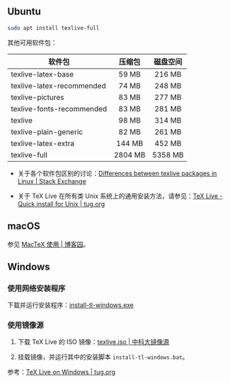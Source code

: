 ## Ubuntu

```sh
sudo apt install texlive-full
```

其他可用软件包：

| 软件包                    | 压缩包  | 磁盘空间 |
| ------------------------- | :-----: | :------: |
| texlive-latex-base        |  59 MB  |  216 MB  |
| texlive-latex-recommended |  74 MB  |  248 MB  |
| texlive-pictures          |  83 MB  |  277 MB  |
| texlive-fonts-recommended |  83 MB  |  281 MB  |
| texlive                   |  98 MB  |  314 MB  |
| texlive-plain-generic     |  82 MB  |  261 MB  |
| texlive-latex-extra       | 144 MB  |  452 MB  |
| texlive-full              | 2804 MB | 5358 MB  |

- 关于各个软件包区别的讨论：[Differences between texlive packages in Linux | Stack Exchange](https://tex.stackexchange.com/questions/245982/differences-between-texlive-packages-in-linux)

- 关于 TeX Live 在所有类 Unix 系统上的通用安装方法，请参见：[TeX Live - Quick install for Unix | tug.org](https://www.tug.org/texlive/quickinstall.html)

## macOS

参见 [MacTeX 使用 | 博客园](https://www.cnblogs.com/Undefined443/p/-/mactex)。

## Windows

### 使用网络安装程序

下载并运行安装程序：[install-tl-windows.exe](https://mirror.ctan.org/systems/texlive/tlnet/install-tl-windows.exe)

### 使用镜像源

1. 下载 TeX Live 的 ISO 镜像：[texlive.iso | 中科大镜像源](https://mirrors.ustc.edu.cn/CTAN/systems/texlive/Images/texlive.iso)

2. 挂载镜像，并运行其中的安装脚本 `install-tl-windows.bat`。

参考：[TeX Live on Windows | tug.org](https://www.tug.org/texlive/windows.html)